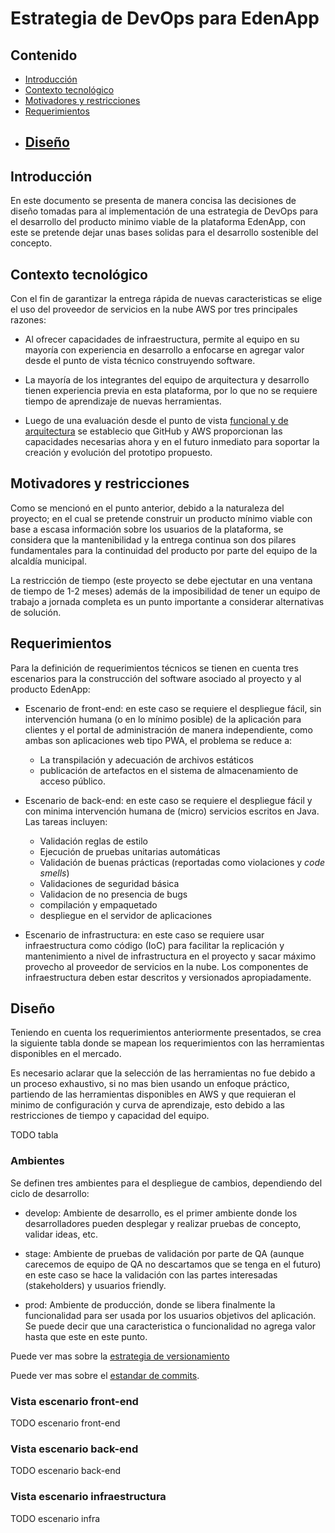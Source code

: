 # Estrategia de DevOps para EdenApp

## Contenido

- [Introducción](#Introducción)
- [Contexto tecnológico](#Contexto-tecnológico)
- [Motivadores y restricciones](#Motivadores-y-restricciones)
- [Requerimientos](#Requerimientos)  
- [Diseño](#Diseño)
    - 

## Introducción

En este documento se presenta de manera concisa las decisiones de diseño tomadas para al implementación de una estrategia de DevOps para el desarrollo del producto minimo viable de la plataforma EdenApp, con este se pretende dejar unas bases solidas para el desarrollo sostenible del concepto.

## Contexto tecnológico

Con el fin de garantizar la entrega rápida de nuevas caracteristicas se elige el uso del proveedor de servicios en la nube AWS por tres principales razones:

- Al ofrecer capacidades de infraestructura, permite al equipo en su mayoría con experiencia en desarrollo a enfocarse en agregar valor desde el punto de vista técnico construyendo software.

- La mayoría de los integrantes del equipo de arquitectura y desarrollo tienen experiencia previa en esta plataforma, por lo que no se requiere tiempo de aprendizaje de nuevas herramientas.

- Luego de una evaluación desde el punto de vista [funcional y de arquitectura](../arquitectura/propuesta-arquitectura-solucion.md) se establecio que GitHub y AWS proporcionan las capacidades necesarias ahora y en el futuro inmediato para soportar la creación y evolución del prototipo propuesto.

## Motivadores y restricciones

Como se mencionó en el punto anterior, debido a la naturaleza del proyecto; en el cual se pretende construir un producto mínimo viable con base a escasa información sobre los usuarios de la plataforma, se considera que la mantenibilidad y la entrega continua son dos pilares fundamentales para la continuidad del producto por parte del equipo de la alcaldía municipal.

La restricción de tiempo (este proyecto se debe ejectutar en una ventana de tiempo de 1-2 meses) además de la imposibilidad de tener un equipo de trabajo a jornada completa es un punto importante a considerar alternativas de solución.

## Requerimientos

Para la definición de requerimientos técnicos se tienen en cuenta tres escenarios para la construcción del software asociado al proyecto y al producto EdenApp:

- Escenario de front-end: en este caso se requiere el despliegue fácil, sin intervención humana (o en lo mínimo posible) de la aplicación para clientes y el portal de administración de manera independiente, como ambas son aplicaciones web tipo PWA, el problema se reduce a:
    - La transpilación y adecuación de archivos estáticos
    - publicación de artefactos en el sistema de almacenamiento de acceso público.

- Escenario de back-end: en este caso se requiere el despliegue fácil y con minima intervención humana de (micro) servicios escritos en Java. Las tareas incluyen:
    - Validación reglas de estilo
    - Ejecución de pruebas unitarias automáticas
    - Validación de buenas prácticas (reportadas como violaciones y _code smells_)
    - Validaciones de seguridad básica
    - Validacion de no presencia de bugs
    - compilación y empaquetado
    - despliegue en el servidor de aplicaciones

- Escenario de infrastructura: en este caso se requiere usar infraestructura como código (IoC) para facilitar la replicación y mantenimiento a nivel de infrastructura en el proyecto y sacar máximo provecho al proveedor de servicios en la nube. Los componentes de infraestructura deben estar descritos y versionados apropiadamente.

## Diseño

Teniendo en cuenta los requerimientos anteriormente presentados, se crea la siguiente tabla donde se mapean los requerimientos con las herramientas disponibles en el mercado.

Es necesario aclarar que la selección de las herramientas no fue debido a un proceso exhaustivo, si no mas bien usando un enfoque práctico, partiendo de las herramientas disponibles en AWS y que requieran el minimo de configuración y curva de aprendizaje, esto debido a las restricciones de tiempo y capacidad del equipo.

TODO tabla


### Ambientes

Se definen tres ambientes para el despliegue de cambios, dependiendo del ciclo de desarrollo:

- develop: Ambiente de desarrollo, es el primer ambiente donde los desarrolladores pueden desplegar y realizar pruebas de concepto, validar ideas, etc.

- stage: Ambiente de pruebas de validación por parte de QA (aunque carecemos de equipo de QA no descartamos que se tenga en el futuro) en este caso se hace la validación con las partes interesadas (stakeholders) y usuarios friendly.

- prod: Ambiente de producción, donde se libera finalmente la funcionalidad para ser usada por los usuarios objetivos del aplicación. Se puede decir que una caracteristica o funcionalidad no agrega valor hasta que este en este punto.

Puede ver mas sobre la [estrategia de versionamiento](./estrategia-versionamiento.md)

Puede ver mas sobre el [estandar de commits](../desarrollo/estandar-commits.md).

### Vista escenario front-end

TODO escenario front-end

### Vista escenario back-end

TODO escenario back-end

### Vista escenario infraestructura

TODO escenario infra

